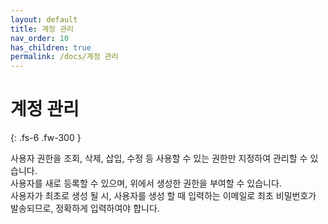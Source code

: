 ```yaml
---
layout: default
title: 계정 관리
nav_order: 10
has_children: true
permalink: /docs/계정 관리
---
```


# 계정 관리
{: .fs-6 .fw-300 }

사용자 권한을 조회, 삭제, 삽입, 수정 등 사용할 수 있는 권한만 지정하여 관리할 수 있습니다. <br />
사용자를 새로 등록할 수 있으며, 위에서 생성한 권한을 부여할 수 있습니다. <br />
사용자가 최초로 생성 될 시, 사용자를 생성 할 때 입력하는 이메일로 최초 비밀번호가 발송되므로, 정확하게 입력하여야 합니다.